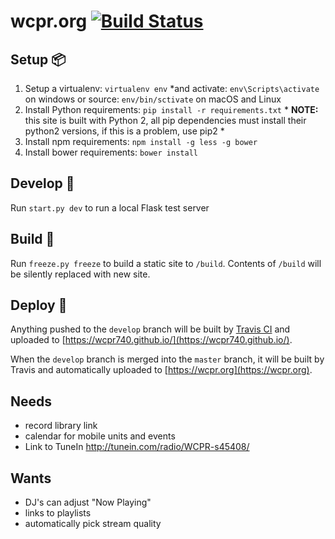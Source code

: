 # wcpr.org [![Build Status](https://travis-ci.org/wcpr740/wcpr.org.svg?branch=master)](https://travis-ci.org/wcpr740/wcpr.org)

## Setup :package:

  1. Setup a virtualenv: `virtualenv env`
      *and activate: `env\Scripts\activate` on windows or source: `env/bin/sctivate` on macOS and Linux
  2. Install Python requirements: `pip install -r requirements.txt` * **NOTE:**
     this site is built with Python 2, all pip dependencies must install their
     python2 versions, if this is a problem, use pip2 *
  3. Install npm requirements: `npm install -g less -g bower`
  4. Install bower requirements: `bower install`
  
## Develop :pencil:

Run `start.py dev` to run a local Flask test server

## Build :hammer:

Run `freeze.py freeze` to build a static site to `/build`.
Contents of `/build` will be silently replaced with new site.

## Deploy :rocket:

Anything pushed to the `develop` branch will be built by [Travis CI](https://travis-ci.org/wcpr740/wcpr.org)
and uploaded to [https://wcpr740.github.io/](https://wcpr740.github.io/).

When the `develop` branch is merged into the `master` branch, it will be built by Travis and automatically
uploaded to [https://wcpr.org](https://wcpr.org).

## Needs

 - record library link
 - calendar for mobile units and events
 - Link to TuneIn http://tunein.com/radio/WCPR-s45408/


## Wants

 - DJ's can adjust "Now Playing"
 - links to playlists
 - automatically pick stream quality
